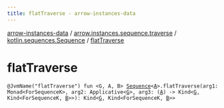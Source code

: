 ```yaml
---
title: flatTraverse - arrow-instances-data
---
```


[arrow-instances-data](../../index.html) / [arrow.instances.sequence.traverse](../index.html) / [kotlin.sequences.Sequence](index.html) / [flatTraverse](./flat-traverse.html)

# flatTraverse

`@JvmName("flatTraverse") fun <G, A, B> `[`Sequence`](https://kotlinlang.org/api/latest/jvm/stdlib/kotlin.sequences/-sequence/index.html)`<`[`A`](flat-traverse.html#A)`>.flatTraverse(arg1: Monad<ForSequenceK>, arg2: Applicative<`[`G`](flat-traverse.html#G)`>, arg3: (`[`A`](flat-traverse.html#A)`) -> Kind<`[`G`](flat-traverse.html#G)`, Kind<ForSequenceK, `[`B`](flat-traverse.html#B)`>>): Kind<`[`G`](flat-traverse.html#G)`, Kind<ForSequenceK, `[`B`](flat-traverse.html#B)`>>`